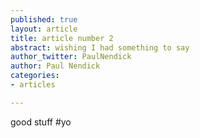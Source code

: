 ```yaml
---
published: true
layout: article
title: article number 2
abstract: wishing I had something to say
author_twitter: PaulNendick
author: Paul Nendick
categories:
- articles

---
```


good
stuff
#yo